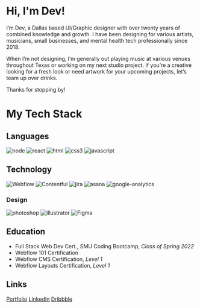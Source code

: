 <!--
**wulfsounds/wulfsounds** is a ✨ _special_ ✨ repository because its `README.md` (this file) appears on your GitHub profile.

Here are some ideas to get you started:

- 🔭 I’m currently working on ...
- 🌱 I’m currently learning ...
- 👯 I’m looking to collaborate on ...
- 🤔 I’m looking for help with ...
- 💬 Ask me about ...
- 📫 How to reach me: ...
- 😄 Pronouns: ...
- ⚡ Fun fact: ...
-->

# Hi, I'm Dev!

I’m Dev, a Dallas based UI/Graphic designer with over twenty years of combined knowledge and growth. I have been designing for various artists, musicians, small businesses, and mental health tech professionally since 2018. 

When I’m not designing, I’m generally out playing music at various venues throughout Texas or working on my next studio project. If you’re a creative looking for a fresh look or need artwork for your upcoming projects, let’s team up over drinks. 

Thanks for stopping by!

# My Tech Stack

## Languages

![node](https://img.shields.io/badge/Node.js-339933?style=for-the-badge&logo=nodedotjs&logoColor=white)
![react](https://img.shields.io/badge/React-20232A?style=for-the-badge&logo=react&logoColor=61DAFB)
![html](https://img.shields.io/badge/HTML5-E34F26?style=for-the-badge&logo=html5&logoColor=white)
![css3](https://img.shields.io/badge/CSS3-1572B6?style=for-the-badge&logo=css3&logoColor=white)
![javascript](https://img.shields.io/badge/JavaScript-323330?style=for-the-badge&logo=javascript&logoColor=F7DF1E)

## Technology

![Webflow](https://img.shields.io/badge/Webflow-146EF5.svg?style=for-the-badge&logo=Webflow&logoColor=white)
![Contentful](https://img.shields.io/badge/Contentful-2478CC.svg?style=for-the-badge&logo=Contentful&logoColor=white)
![jira](https://img.shields.io/badge/Jira%20Software-0052CC.svg?style=for-the-badge&logo=Jira-Software&logoColor=white)
![asana](https://img.shields.io/badge/Asana-F06A6A.svg?style=for-the-badge&logo=Asana&logoColor=white)
![google-analytics](https://img.shields.io/badge/Google%20Analytics-E37400.svg?style=for-the-badge&logo=Google-Analytics&logoColor=white)


### Design
![photoshop](https://img.shields.io/badge/Adobe%20Photoshop-31A8FF?style=for-the-badge&logo=Adobe%20Photoshop&logoColor=black)
![illustrator](https://img.shields.io/badge/Adobe%20Illustrator-FF9A00?style=for-the-badge&logo=adobe%20illustrator&logoColor=white)
![Figma](https://img.shields.io/badge/figma-%23F24E1E.svg?style=for-the-badge&logo=figma&logoColor=white)

## Education
- Full Stack Web Dev Cert., SMU Coding Bootcamp, _Class of Spring 2022_
- Webflow 101 Certification
- Webflow CMS Certification, _Level 1_
- Webflow Layouts Certification, _Level 1_
  

## Links
[Portfolio](https://devwulf.squarespace.com/)
[LinkedIn](https://www.linkedin.com/in/devwulf/)
[Dribbble](https://www.dribbble.com/wulfsounds)  
